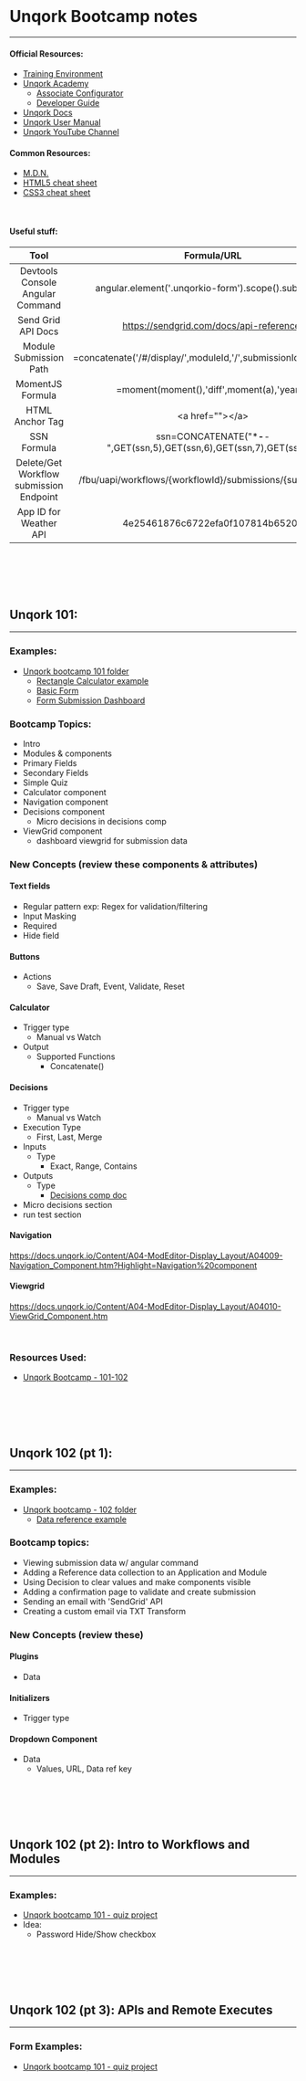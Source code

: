 
<br>

# Unqork Bootcamp notes
------------------------------------------------------------------------------------------------------------------
#### Official Resources:
* [Training Environment](https://training.unqork.io)
* [Unqork Academy](https://academy.unqork.com/)
    * [Associate Configurator](https://academy.unqork.com/path/associate-configurator)
    * [Developer Guide](https://academy.unqork.com/developer-guide)
* [Unqork Docs](https://developers.unqork.io/)
* [Unqork User Manual](https://docs.unqork.io/Content/LandingPages/Landing_UserManual.htm)
* [Unqork YouTube Channel](https://www.youtube.com/channel/UC4fU3i-_WG4yDn8e2LeYgPQ)

#### Common Resources:
* [M.D.N.](https://developer.mozilla.org/en-US/)
* [HTML5 cheat sheet](https://quickref.me/html)
* [CSS3 cheat sheet](https://quickref.me/css)


<br>


#### Useful stuff:
Tool        | Formula/URL | 
:----------:|:-------------:
 Devtools Console Angular Command   |   angular.element('.unqorkio-form').scope().submission   
 Send Grid API Docs                 |   https://sendgrid.com/docs/api-reference/    
 Module Submission Path             |   =concatenate('/#/display/',moduleId,'/',submissionId,'/',moduleId    
 MomentJS Formula                   |   =moment(moment(),'diff',moment(a),'years')
 HTML Anchor Tag                    |   \<a href="">\</a>
 SSN Formula                        |   ssn=CONCATENATE("***-**-",GET(ssn,5),GET(ssn,6),GET(ssn,7),GET(ssn,8))
 Delete/Get Workflow submission Endpoint |  /fbu/uapi/workflows/{workflowId}/submissions/{submissionId}
 App ID for Weather API             |   4e25461876c6722efa0f107814b65203
 

<br>
<br>
<br>
<br>


## Unqork 101: 
--------------------------------------------------------------------------------------------------------------------
### Examples: 
* [Unqork bootcamp 101 folder](https://training.unqork.io/workspaces/5ec846299cc11b020f495f2c/applications/63407be32073de127618a309/modules)
   * [Rectangle Calculator example](https://training.unqork.io/#/form/63407be32073de127618a309/edit)
   * [Basic Form](https://training.unqork.io/#/form/634087bdfa3e2164d3797b36/edit)
   * [Form Submission Dashboard](https://training.unqork.io/#/form/634588d427d5c95173bbae05/edit)

### Bootcamp  Topics:
* Intro
* Modules & components
* Primary Fields
* Secondary Fields
* Simple Quiz
* Calculator component
* Navigation component
* Decisions component
   * Micro decisions in decisions comp
* ViewGrid component
   * dashboard viewgrid for submission data

### New Concepts (review these components & attributes)
#### Text fields
* Regular pattern exp: Regex for validation/filtering
* Input Masking
* Required
* Hide field
#### Buttons
* Actions
   * Save, Save Draft, Event, Validate, Reset
#### Calculator
* Trigger type
   * Manual vs Watch
* Output
   * Supported Functions
      * Concatenate()
#### Decisions
* Trigger type
   * Manual vs Watch
* Execution Type
   * First, Last, Merge
* Inputs
   * Type
      * Exact, Range, Contains 
* Outputs
   * Type
      * [Decisions comp doc](https://docs.unqork.io/Content/A05-ModEditor-Data_Event/A05004-Decisions_Component.htm?Highlight=decisions%20components)
* Micro decisions section
* run test section
#### Navigation
https://docs.unqork.io/Content/A04-ModEditor-Display_Layout/A04009-Navigation_Component.htm?Highlight=Navigation%20component

#### Viewgrid
https://docs.unqork.io/Content/A04-ModEditor-Display_Layout/A04010-ViewGrid_Component.htm

<br>

### Resources Used:
* [Unqork Bootcamp - 101-102](https://academy.unqork.com/path/bootcamp/unqork-101-and-102)

<br>
<br>
<br>
<br>



## Unqork 102 (pt 1):
---
### Examples: 
* [Unqork bootcamp - 102 folder](https://training.unqork.io/workspaces/5ec846299cc11b020f495f2c/applications/6345be192073de12761bf5f2/modules)
   * [Data reference example](https://training.unqork.io/#/form/6345bf667d8c108e140eab48/edit)

### Bootcamp topics:
* Viewing submission data w/ angular command
* Adding a Reference data collection to an Application and Module
* Using Decision to clear values and make components visible
* Adding a confirmation page to validate and create submission
* Sending an email with 'SendGrid' API
* Creating a custom email via TXT Transform 

### New Concepts (review these)
#### Plugins
* Data 
#### Initializers
* Trigger type
#### Dropdown Component
* Data 
   * Values, URL, Data ref key

<br>
<br>
<br>
<br>




## Unqork 102 (pt 2): Intro to Workflows and Modules
---
### Examples: 
* [Unqork bootcamp 101 - quiz project](https://linkhere.com)
* Idea:
   * Password Hide/Show checkbox 


<br>
<br>
<br>
<br>



## Unqork 102 (pt 3): APIs and Remote Executes
---
### Form Examples: 
* [Unqork bootcamp 101 - quiz project](https://linkhere.com)



<br>
<br>
<br>
<br>
